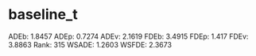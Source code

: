 # baseline_t

ADEb: 1.8457
ADEp: 0.7274
ADEv: 2.1619
FDEb: 3.4915
FDEp: 1.417
FDEv: 3.8863
Rank: 315
WSADE: 1.2603
WSFDE: 2.3673